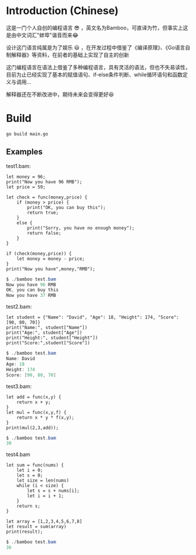 # Introduction (Chinese)

这是一门个人自创的编程语言 :sunglasses: ，英文名为Bamboo，可直译为竹，但事实上这是由中文词汇"蚌埠"谐音而来:joy:

设计这门语言纯属是为了娱乐 :smiley: ，在开发过程中借鉴了《编译原理》、《Go语言自制解释器》等资料，在前者的基础上实现了自主的创新

这门编程语言在语法上借鉴了多种编程语言，具有灵活的语法，但也不失易读性，目前为止已经实现了基本的赋值语句、if-else条件判断、while循环语句和函数定义与调用...

解释器还在不断改进中，期待未来会变得更好:laughing:

# Build

```
go build main.go
```

## Examples

test1.bam:

```
let money = 96;
print("Now you have 96 RMB");
let price = 59;

let check = func(money,price) {
    if (money > price) {
        print("OK, you can buy this");
        return true;
    }
    else {
        print("Sorry, you have no enough money");
        return false;
    }
}

if (check(money,price)) {
    let money = money - price;
}
print("Now you have",money,"RMB");
```

```powershell
$ ./bamboo test.bam 
Now you have 96 RMB 
OK, you can buy this 
Now you have 37 RMB 

```

test2.bam:

```
let student = {"Name": "David", "Age": 18, "Height": 174, "Score": [90, 80, 70]}
print("Name:", student["Name"])
print("Age:", student["Age"])
print("Height:", student["Height"])
print("Score:",student["Score"])
```

```powershell
$ ./bamboo test.bam 
Name: David 
Age: 18 
Height: 174 
Score: [90, 80, 70] 

```

test3.bam:

```
let add = func(x,y) {
    return x + y;
}
let mul = func(x,y,f) {
    return x * y * f(x,y);
}
print(mul(2,3,add));
```

```powershell
$ ./bamboo test.bam 
30 

```

test4.bam

```
let sum = func(nums) {
    let i = 0;
    let s = 0;
    let size = len(nums)
    while (i < size) {
        let s = s + nums[i];
        let i = i + 1;
    }
    return s;
}

let array = [1,2,3,4,5,6,7,8]
let result = sum(array)
print(result);
```

```powershell
$ ./bamboo test.bam 
36 

```

